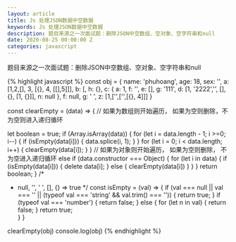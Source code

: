```yaml
---
layout: article
title: Js 处理JSON数据中空数据
keywords: Js 处理JSON数据中空数据
description: 题目来源之一次面试题：删除JSON中空数组、空对象、空字符串和null
date: 2020-08-25 00:00:00 Z
categories: javascript
---
```


题目来源之一次面试题：删除JSON中空数组、空对象、空字符串和null


{% highlight javascript %}
const obj = {
  name: 'phuhoang',
  age: 18,
  sex: '',
  a: [1,2,[], 3, [{}, 4, [[],5]]],
  b: [,
  h: {},
  c: {
    a: 1,
    f: '',
    e: [],
    g: '111',
    d: [1, '2222','', [], {}, [1, {}]],
    n: null
  },
  f: null,
  g: ' ',
  z: [1,['',['',[{}, 4]]]
}


const clearEmpty = (data) => {
  // 如果为数组则开始遍历， 如果为空则删除，不为空则进入递归循环

  let boolean = true;
  if (Array.isArray(data)) {
    for (let i = data.length - 1; i >=0; i--) {
      if (isEmpty(data[i])) {
        data.splice(i, 1);
      }
    }
    for (let i = 0; i < data.length; i++) {
      clearEmpty(data[i]);
    }
  }
  // 如果为对象则开始遍历， 如果为空则删除， 不为空进入递归循环
  else if (data.constructor === Object) {
    for (let i in data) {
      if (isEmpty(data[i])) {
        delete data[i];
      } else {
        clearEmpty(data[i])
      }
    }
  }
  return boolean;
}
/* 
 * null, '', ' ', [], {} => true
 */
const isEmpty = (val) => {
  if (val === null || val === '' || (typeof val === 'string' && val.trim() === '')) {
    return true;
  } if (typeof val === 'number') {
    return false;
  } else {
    for (let n in val) {
      return false;
    }
    return true;  
  }
}

clearEmpty(obj)
console.log(obj)
{% endhighlight %}